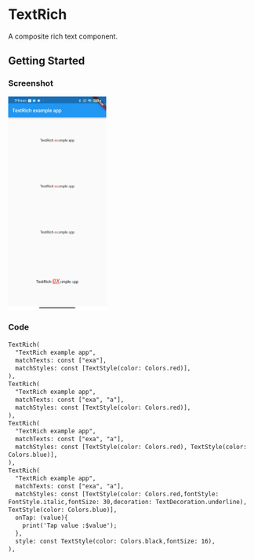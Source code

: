 # TextRich

A composite rich text component.

## Getting Started

### Screenshot

<img src="https://github.com/laoeg/TextRich/blob/main/img.png" alt="drawing" width="200"/>

### Code

```aidl
TextRich(
  "TextRich example app",
  matchTexts: const ["exa"],
  matchStyles: const [TextStyle(color: Colors.red)],
),
TextRich(
  "TextRich example app",
  matchTexts: const ["exa", "a"],
  matchStyles: const [TextStyle(color: Colors.red)],
),
TextRich(
  "TextRich example app",
  matchTexts: const ["exa", "a"],
  matchStyles: const [TextStyle(color: Colors.red), TextStyle(color: Colors.blue)],
),
TextRich(
  "TextRich example app",
  matchTexts: const ["exa", "a"],
  matchStyles: const [TextStyle(color: Colors.red,fontStyle: FontStyle.italic,fontSize: 30,decoration: TextDecoration.underline), TextStyle(color: Colors.blue)],
  onTap: (value){
    print('Tap value :$value');
  },
  style: const TextStyle(color: Colors.black,fontSize: 16),
),
```